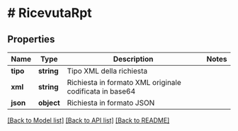 # # RicevutaRpt

## Properties

Name | Type | Description | Notes
------------ | ------------- | ------------- | -------------
**tipo** | **string** | Tipo XML della richiesta |
**xml** | **string** | Richiesta in formato XML originale codificata in base64 |
**json** | **object** | Richiesta in formato JSON |

[[Back to Model list]](../../README.md#models) [[Back to API list]](../../README.md#endpoints) [[Back to README]](../../README.md)
